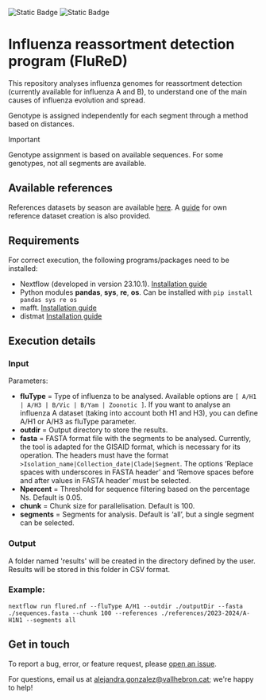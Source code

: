 ![Static Badge](https://img.shields.io/badge/Version-Pre--Release-blue)    ![Static Badge](https://img.shields.io/badge/License-GPL_V3-green)

# Influenza reassortment detection program (FluReD)

This repository analyses influenza genomes for reassortment detection (currently available for influenza A and B), to understand one of the main causes of influenza evolution and spread.

Genotype is assigned independently for each segment through a method based on distances.

> [!IMPORTANT]
> Genotype assignment is based on available sequences. For some genotypes, not all segments are available.



## Available references

References datasets by season are available [here](references). A [guide](references/README.md) for own reference dataset creation is also provided.

## Requirements

For correct execution, the following programs/packages need to be installed:
- Nextflow (developed in version 23.10.1). [Installation guide](https://www.nextflow.io/docs/latest/install.html)
- Python modules **pandas**, **sys**, **re**, **os**. Can be installed with `pip install pandas sys re os` 
- mafft. [Installation guide](https://mafft.cbrc.jp/alignment/software/source.html)
- distmat [Installation guide](http://emboss.open-bio.org/html/adm/index.html)

## Execution details

### Input

Parameters:
- **fluType** = Type of influenza to be analysed. Available options are `[ A/H1 | A/H3 | B/Vic | B/Yam | Zoonotic ]`. If you want to analyse an influenza A dataset (taking into account both H1 and H3), you can define A/H1 or A/H3 as fluType parameter.
- **outdir** = Output directory to store the results.
- **fasta** = FASTA format file with the segments to be analysed. Currently, the tool is adapted for the GISAID format, which is necessary for its operation. The headers must have the format `>Isolation_name|Collection_date|Clade|Segment`. The options ‘Replace spaces with underscores in FASTA header’ and ‘Remove spaces before and after values in FASTA header’ must be selected.
- **Npercent** = Threshold for sequence filtering based on the percentage Ns. Default is 0.05.
- **chunk** = Chunk size for parallelisation. Default is 100.
- **segments** = Segments for analysis. Default is ‘all’, but a single segment can be selected.

### Output

A folder named 'results' will be created in the directory defined by the user. Results will be stored in this folder in CSV format.

### Example:
```
nextflow run flured.nf --fluType A/H1 --outdir ./outputDir --fasta ./sequences.fasta --chunk 100 --references ./references/2023-2024/A-H1N1 --segments all
```

## Get in touch

To report a bug, error, or feature request, please [open an issue](https://github.com/ValldHebron-Bioinformatics/FluReD/issues).

For questions, email us at alejandra.gonzalez@vallhebron.cat; we're happy to help!
